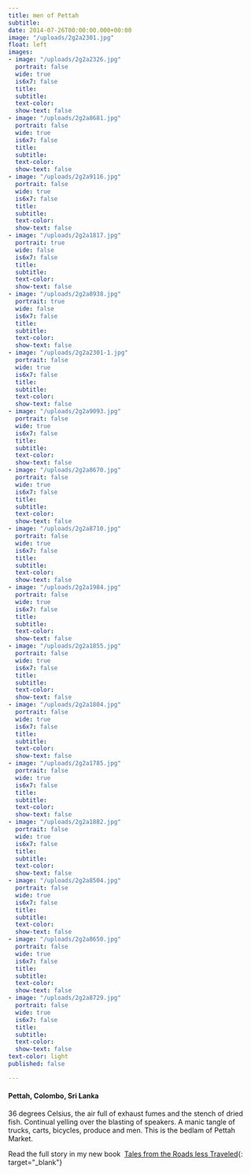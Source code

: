 ```yaml
---
title: men of Pettah
subtitle: 
date: 2014-07-26T00:00:00.000+00:00
image: "/uploads/2g2a2301.jpg"
float: left
images:
- image: "/uploads/2g2a2326.jpg"
  portrait: false
  wide: true
  is6x7: false
  title: 
  subtitle: 
  text-color: 
  show-text: false
- image: "/uploads/2g2a8681.jpg"
  portrait: false
  wide: true
  is6x7: false
  title: 
  subtitle: 
  text-color: 
  show-text: false
- image: "/uploads/2g2a9116.jpg"
  portrait: false
  wide: true
  is6x7: false
  title: 
  subtitle: 
  text-color: 
  show-text: false
- image: "/uploads/2g2a1817.jpg"
  portrait: true
  wide: false
  is6x7: false
  title: 
  subtitle: 
  text-color: 
  show-text: false
- image: "/uploads/2g2a8938.jpg"
  portrait: true
  wide: false
  is6x7: false
  title: 
  subtitle: 
  text-color: 
  show-text: false
- image: "/uploads/2g2a2301-1.jpg"
  portrait: false
  wide: true
  is6x7: false
  title: 
  subtitle: 
  text-color: 
  show-text: false
- image: "/uploads/2g2a9093.jpg"
  portrait: false
  wide: true
  is6x7: false
  title: 
  subtitle: 
  text-color: 
  show-text: false
- image: "/uploads/2g2a8670.jpg"
  portrait: false
  wide: true
  is6x7: false
  title: 
  subtitle: 
  text-color: 
  show-text: false
- image: "/uploads/2g2a8710.jpg"
  portrait: false
  wide: true
  is6x7: false
  title: 
  subtitle: 
  text-color: 
  show-text: false
- image: "/uploads/2g2a1984.jpg"
  portrait: false
  wide: true
  is6x7: false
  title: 
  subtitle: 
  text-color: 
  show-text: false
- image: "/uploads/2g2a1855.jpg"
  portrait: false
  wide: true
  is6x7: false
  title: 
  subtitle: 
  text-color: 
  show-text: false
- image: "/uploads/2g2a1804.jpg"
  portrait: false
  wide: true
  is6x7: false
  title: 
  subtitle: 
  text-color: 
  show-text: false
- image: "/uploads/2g2a1785.jpg"
  portrait: false
  wide: true
  is6x7: false
  title: 
  subtitle: 
  text-color: 
  show-text: false
- image: "/uploads/2g2a1882.jpg"
  portrait: false
  wide: true
  is6x7: false
  title: 
  subtitle: 
  text-color: 
  show-text: false
- image: "/uploads/2g2a8504.jpg"
  portrait: false
  wide: true
  is6x7: false
  title: 
  subtitle: 
  text-color: 
  show-text: false
- image: "/uploads/2g2a8650.jpg"
  portrait: false
  wide: true
  is6x7: false
  title: 
  subtitle: 
  text-color: 
  show-text: false
- image: "/uploads/2g2a8729.jpg"
  portrait: false
  wide: true
  is6x7: false
  title: 
  subtitle: 
  text-color: 
  show-text: false
text-color: light
published: false

---
```

#### Pettah, Colombo, Sri Lanka

36 degrees Celsius, the air full of exhaust fumes and the stench of dried fish. Continual yelling over the blasting of speakers. A manic tangle of trucks, carts, bicycles, produce and men. This is the bedlam of Pettah Market.&nbsp;

Read the full story in my new book &nbsp;[Tales from the Roads less Traveled](https://shop.pieaerts.com/collections/book){: target="_blank"}